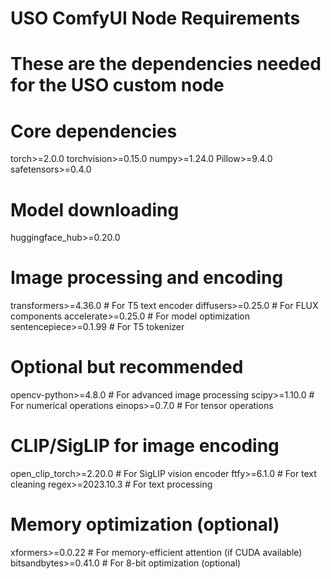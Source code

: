 # USO ComfyUI Node Requirements
# These are the dependencies needed for the USO custom node

# Core dependencies
torch>=2.0.0
torchvision>=0.15.0
numpy>=1.24.0
Pillow>=9.4.0
safetensors>=0.4.0

# Model downloading
huggingface_hub>=0.20.0

# Image processing and encoding
transformers>=4.36.0  # For T5 text encoder
diffusers>=0.25.0  # For FLUX components
accelerate>=0.25.0  # For model optimization
sentencepiece>=0.1.99  # For T5 tokenizer

# Optional but recommended
opencv-python>=4.8.0  # For advanced image processing
scipy>=1.10.0  # For numerical operations
einops>=0.7.0  # For tensor operations

# CLIP/SigLIP for image encoding
open_clip_torch>=2.20.0  # For SigLIP vision encoder
ftfy>=6.1.0  # For text cleaning
regex>=2023.10.3  # For text processing

# Memory optimization (optional)
xformers>=0.0.22  # For memory-efficient attention (if CUDA available)
bitsandbytes>=0.41.0  # For 8-bit optimization (optional)
